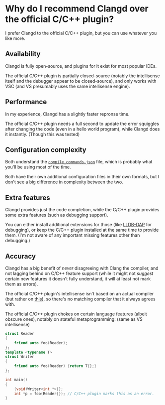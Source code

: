 # Why do I recommend Clangd over the official C/C++ plugin?

I prefer Clangd to the official C/C++ plugin, but you can use whatever you like more.

## Availability

Clangd is fully open-source, and plugins for it exist for most popular IDEs.

The official C/C++ plugin is partially closed-source (notably the intellisense itself and the debugger appear to be closed-source), and only works with VSC (and VS presumably uses the same intellisense engine).

## Performance

In my experience, Clangd has a slightly faster repronse time.

The official C/C++ plugin needs a full second to update the error squiggles after changing the code (even in a hello world program), while Clangd does it instantly. (Though this was tested)

## Configuration complexity

Both understand the [`compile_commands.json`](https://clang.llvm.org/docs/JSONCompilationDatabase.html) file, which is probably what you'll be using most of the time.

Both have their own additional configuration files in their own formats, but I don't see a big difference in complexity between the two.

## Extra features

Clangd provides just the code completion, while the C/C++ plugin provides some extra features (such as debugging support).

You can either install additional extensions for those (like [LLDB-DAP](/articles/configuring_vsc_debugger.md) for debugging), or keep the C/C++ plugin installed at the same time to provide them. (I'm not aware of any important missing features other than debugging.)

## Accuracy

Clangd has a big benefit of *never* disagreeing with Clang the compiler, and not lagging behind on C/C++ feature support (while it might not *suggest* certain new features it doesn't fully understand, it will at least not mark them as errors).

The official C/C++ plugin's intellisense isn't based on an actual compiler (but rather on [this](https://www.edg.com/c)), so there's no matching compiler that it always agrees with.

The official C/C++ plugin chokes on certain language features (albeit obscure ones), notably on stateful metaprogramming: (same as VS intellisense)
```cpp
struct Reader
{
    friend auto foo(Reader);
};
template <typename T>
struct Writer
{
    friend auto foo(Reader) {return T{};}
};

int main()
{
    (void)Writer<int *>{};
    int *p = foo(Reader{}); // C/C++ plugin marks this as an error.
}
```
